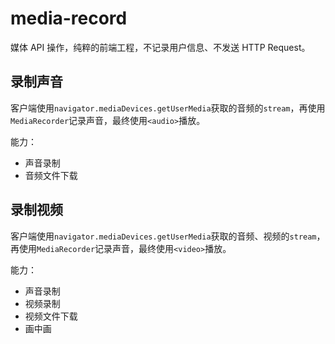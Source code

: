 # media-record

媒体 API 操作，纯粹的前端工程，不记录用户信息、不发送 HTTP Request。

## 录制声音

客户端使用`navigator.mediaDevices.getUserMedia`获取的音频的`stream`，再使用`MediaRecorder`记录声音，最终使用`<audio>`播放。

能力：

- 声音录制
- 音频文件下载

## 录制视频

客户端使用`navigator.mediaDevices.getUserMedia`获取的音频、视频的`stream`，再使用`MediaRecorder`记录声音，最终使用`<video>`播放。

能力：

- 声音录制
- 视频录制
- 视频文件下载
- 画中画
